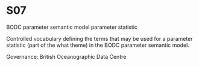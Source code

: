 # S07
BODC parameter semantic model parameter statistic

Controlled vocabulary defining the terms that may be used for a parameter statistic (part of the what theme) in the BODC parameter semantic model.

Governance: British Oceanographic Data Centre
